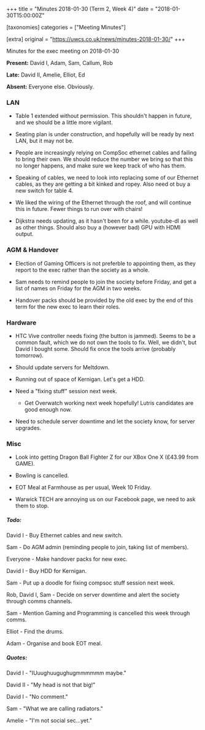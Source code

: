 +++
title = "Minutes 2018-01-30 (Term 2, Week 4)"
date = "2018-01-30T15:00:00Z"

[taxonomies]
categories = ["Meeting Minutes"]

[extra]
original = "https://uwcs.co.uk/news/minutes-2018-01-30/"
+++

<p>Minutes for the exec meeting on 2018-01-30</p>

<!-- more -->

**Present:** David I, Adam, Sam, Callum, Rob

**Late:** David II, Amelie, Elliot, Ed

**Absent:** Everyone else. Obviously.

  

### **LAN**

- Table 1 extended without permission. This shouldn't happen in future, and we should be a little more vigilant.

- Seating plan is under construction, and hopefully will be ready by next LAN, but it may not be.

- People are increasingly relying on CompSoc ethernet cables and failing to bring their own. We should reduce the number we bring so that this no longer happens, and make sure we keep track of who has them.

- Speaking of cables, we need to look into replacing some of our Ethernet cables, as they are getting a bit kinked and ropey. Also need ot buy a new switch for table 4.

- We liked the wiring of the Ethernet through the roof, and will continue this in future. Fewer things to run over with chairs\!

- Dijkstra needs updating, as it hasn't been for a while. youtube-dl as well as other things. Should also buy a (however bad) GPU with HDMI output.

  

### **AGM & Handover**

- Election of Gaming Officers is not preferble to appointing them, as they report to the exec rather than the society as a whole.

- Sam needs to remind people to join the society before Friday, and get a list of names on Friday for the AGM in two weeks.

- Handover packs should be provided by the old exec by the end of this term for the new exec to learn their roles.

  

### **Hardware**

- HTC Vive controller needs fixing (the button is jammed). Seems to be a common fault, which we do not own the tools to fix. Well, we didn't, but David I bought some. Should fix once the tools arrive (probably tomorrow).

- Should update servers for Meltdown.

- Running out of space of Kernigan. Let's get a HDD.

- Need a "fixing stuff" session next week.

  - Get Overwatch working next week hopefully\! Lutris candidates are good enough now.

- Need to schedule server downtime and let the society know, for server upgrades.

  

### **Misc**

- Look into getting Dragon Ball Fighter Z for our XBox One X (£43.99 from GAME).

- Bowling is cancelled.

- EOT Meal at Farmhouse as per usual, Week 10 Friday.

- Warwick TECH are annoying us on our Facebook page, we need to ask them to stop.

  

##### **Todo:**

David I - Buy Ethernet cables and new switch.

Sam - Do AGM admin (reminding people to join, taking list of members).

Everyone - Make handover packs for new exec.

David I - Buy HDD for Kernigan.

Sam - Put up a doodle for fixing compsoc stuff session next week.

Rob, David I, Sam - Decide on server downtime and alert the society through comms channels.

Sam - Mention Gaming and Programming is cancelled this week through comms.

Elliot - Find the drums.

Adam - Organise and book EOT meal.

  

##### **Quotes:**

David I - "IUuughuugughugmmmmmm maybe."

David II - "My head is not that big\!"

David I - "No comment."

Sam - "What we are calling radiators."

Amelie - "I'm not social sec...yet."

